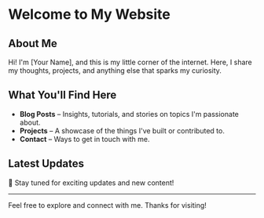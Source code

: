 # Welcome to My Website  

## About Me  
Hi! I'm [Your Name], and this is my little corner of the internet. Here, I share my thoughts, projects, and anything else that sparks my curiosity.  

## What You'll Find Here  
- **Blog Posts** – Insights, tutorials, and stories on topics I'm passionate about.  
- **Projects** – A showcase of the things I've built or contributed to.  
- **Contact** – Ways to get in touch with me.  

## Latest Updates  
📢 Stay tuned for exciting updates and new content!  

---

Feel free to explore and connect with me. Thanks for visiting!
